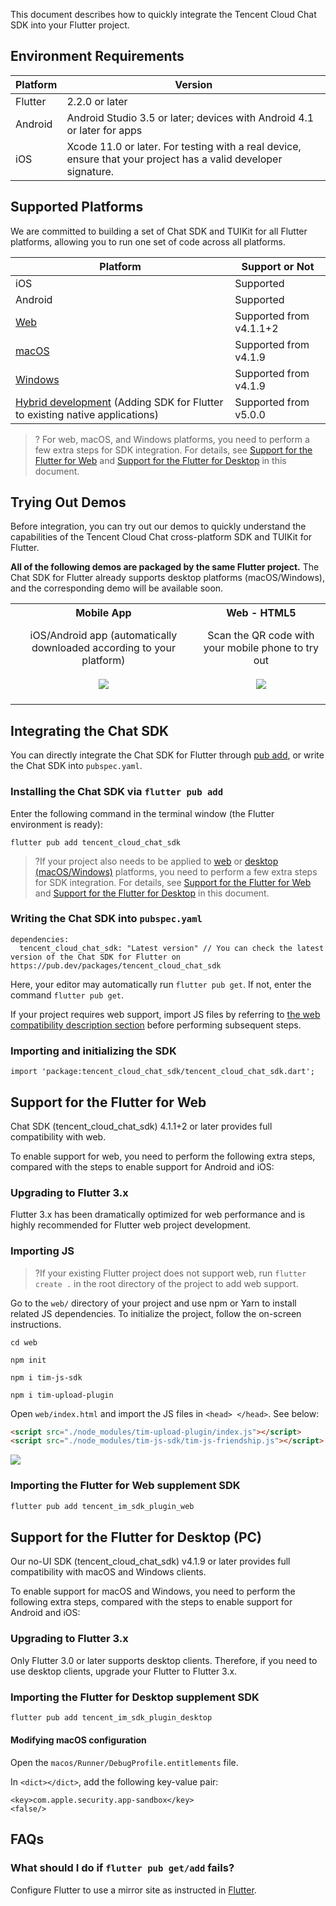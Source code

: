 This document describes how to quickly integrate the Tencent Cloud Chat SDK into your Flutter project.

## Environment Requirements

| Platform | Version |
|---------|---------|
| Flutter | 2.2.0 or later|
| Android | Android Studio 3.5 or later; devices with Android 4.1 or later for apps |
| iOS | Xcode 11.0 or later. For testing with a real device, ensure that your project has a valid developer signature. |

## Supported Platforms

We are committed to building a set of Chat SDK and TUIKit for all Flutter platforms, allowing you to run one set of code across all platforms.

| Platform | Support or Not |
|---------|---------|
| iOS | Supported |
| Android | Supported |
| [Web](#web) | Supported from v4.1.1+2 |
| [macOS](#pc) | Supported from v4.1.9 |
| [Windows](#pc) | Supported from v4.1.9 |
| [Hybrid development](https://www.tencentcloud.com/document/product/1047/51456) (Adding SDK for Flutter to existing native applications) | Supported from v5.0.0 |

>? For web, macOS, and Windows platforms, you need to perform a few extra steps for SDK integration. For details, see [Support for the Flutter for Web](#web) and [Support for the Flutter for Desktop](#pc) in this document.

## Trying Out Demos

Before integration, you can try out our demos to quickly understand the capabilities of the Tencent Cloud Chat cross-platform SDK and TUIKit for Flutter.

**All of the following demos are packaged by the same Flutter project.** The Chat SDK for Flutter already supports desktop platforms (macOS/Windows), and the corresponding demo will be available soon.

<table style="text-align:center; vertical-align:middle; max-width: 800px">
  <tr>
    <th style="text-align:center;">Mobile App</th>
    <th style="text-align:center;">Web - HTML5</th>
  </tr>
  <tr>
    <td><div style="display: flex; justify-content: center; align-items: center; flex-direction: column; padding-top: 10px">iOS/Android app (automatically downloaded according to your platform)<img style="max-width:200px; margin: 20px 0 20px 0" src="https://qcloudimg.tencent-cloud.cn/raw/ca2aaff551410c74fce48008c771b9f6.png"/></div></td>
    <td><div style="display: flex; justify-content: center; align-items: center; flex-direction: column; padding-top: 10px">Scan the QR code with your mobile phone to try out<img style="max-width:200px; margin: 20px 0 20px 0" src="https://qcloudimg.tencent-cloud.cn/raw/3c79e8bb16dd0eeab35e894a690e0444.png"/></div></td>
  </tr>
</table>

## Integrating the Chat SDK

You can directly integrate the Chat SDK for Flutter through [pub add](https://pub.dev/packages/tencent_cloud_chat_sdk), or write the Chat SDK into `pubspec.yaml`.

### Installing the Chat SDK via `flutter pub add`

Enter the following command in the terminal window (the Flutter environment is ready):

```
flutter pub add tencent_cloud_chat_sdk
```

>?If your project also needs to be applied to [web](#web) or [desktop (macOS/Windows)](#pc) platforms, you need to perform a few extra steps for SDK integration. For details, see [Support for the Flutter for Web](#web) and [Support for the Flutter for Desktop](#pc) in this document.

### Writing the Chat SDK into `pubspec.yaml`

```
dependencies:
  tencent_cloud_chat_sdk: "Latest version" // You can check the latest version of the Chat SDK for Flutter on https://pub.dev/packages/tencent_cloud_chat_sdk
```

Here, your editor may automatically run `flutter pub get`. If not, enter the command `flutter pub get`.

If your project requires web support, import JS files by referring to [the web compatibility description section](#web) before performing subsequent steps.

### Importing and initializing the SDK

```
import 'package:tencent_cloud_chat_sdk/tencent_cloud_chat_sdk.dart';
```

## Support for the Flutter for Web[](id:web)

Chat SDK (tencent_cloud_chat_sdk) 4.1.1+2 or later provides full compatibility with web.

To enable support for web, you need to perform the following extra steps, compared with the steps to enable support for Android and iOS:

### Upgrading to Flutter 3.x

Flutter 3.x has been dramatically optimized for web performance and is highly recommended for Flutter web project development.

### Importing JS

>?If your existing Flutter project does not support web, run `flutter create .` in the root directory of the project to add web support.

Go to the `web/` directory of your project and use npm or Yarn to install related JS dependencies. To initialize the project, follow the on-screen instructions.

```shell
cd web

npm init

npm i tim-js-sdk

npm i tim-upload-plugin
```

Open `web/index.html` and import the JS files in `<head> </head>`. See below:

```html
<script src="./node_modules/tim-upload-plugin/index.js"></script>
<script src="./node_modules/tim-js-sdk/tim-js-friendship.js"></script>
```

![](https://staticintl.cloudcachetci.com/yehe/backend-news/AhQ9056_%E4%BC%81%E4%B8%9A%E5%BE%AE%E4%BF%A1%E6%88%AA%E5%9B%BE_1672108602242.png)

### Importing the Flutter for Web supplement SDK

```dart
flutter pub add tencent_im_sdk_plugin_web
```

## Support for the Flutter for Desktop (PC)[](id:pc)

Our no-UI SDK (tencent_cloud_chat_sdk) v4.1.9 or later provides full compatibility with macOS and Windows clients.

To enable support for macOS and Windows, you need to perform the following extra steps, compared with the steps to enable support for Android and iOS:

### Upgrading to Flutter 3.x

Only Flutter 3.0 or later supports desktop clients. Therefore, if you need to use desktop clients, upgrade your Flutter to Flutter 3.x.

### Importing the Flutter for Desktop supplement SDK

```dart
flutter pub add tencent_im_sdk_plugin_desktop
```

#### Modifying macOS configuration

Open the `macos/Runner/DebugProfile.entitlements` file.

In `<dict></dict>`, add the following key-value pair:

```
<key>com.apple.security.app-sandbox</key>
<false/>
```

## FAQs

### What should I do if `flutter pub get/add` fails?

Configure Flutter to use a mirror site as instructed in [Flutter](https://flutter.cn/community/china).
